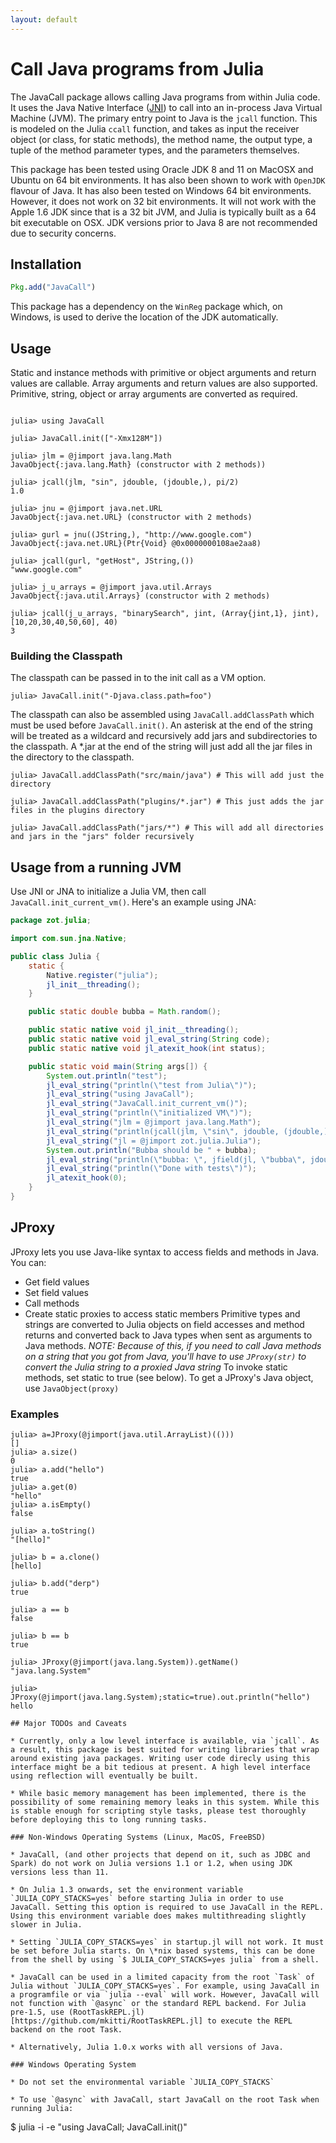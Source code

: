 ```yaml
---
layout: default
---
```


# Call Java programs from Julia

The JavaCall package allows calling Java programs from within Julia code. It uses the Java Native Interface ([JNI][]) to call into an in-process Java Virtual Machine (JVM). The primary entry point to Java is the `jcall` function. This is modeled on the Julia `ccall` function, and takes as input the receiver object (or class, for static methods), the method name, the output type, a tuple of the method parameter types, and the parameters themselves.

This package has been tested using Oracle JDK 8 and 11 on MacOSX and Ubuntu on 64 bit environments. It has also been shown to work with `OpenJDK` flavour of Java. It has also been tested on Windows 64 bit environments. However, it does not work on 32 bit environments. It will not work with the Apple 1.6 JDK since that is a 32 bit JVM, and Julia is typically built as a 64 bit executable on OSX. JDK versions prior to Java 8 are not recommended due to security concerns.

[JNI]: https://docs.oracle.com/javase/8/docs/technotes/guides/jni/spec/jniTOC.html
[JNI Java 11]: https://docs.oracle.com/en/java/javase/11/docs/specs/jni/index.html

## Installation

```julia
Pkg.add("JavaCall")
```

This package has a dependency on the `WinReg` package which, on Windows, is used to derive the location of the JDK automatically.

## Usage

Static and instance methods with primitive or object arguments and return values are callable. Array arguments and return values are also supported. Primitive, string, object or array arguments are converted as required.


```jlcon

julia> using JavaCall

julia> JavaCall.init(["-Xmx128M"])

julia> jlm = @jimport java.lang.Math
JavaObject{:java.lang.Math} (constructor with 2 methods))

julia> jcall(jlm, "sin", jdouble, (jdouble,), pi/2)
1.0

julia> jnu = @jimport java.net.URL
JavaObject{:java.net.URL} (constructor with 2 methods)

julia> gurl = jnu((JString,), "http://www.google.com")
JavaObject{:java.net.URL}(Ptr{Void} @0x0000000108ae2aa8)

julia> jcall(gurl, "getHost", JString,())
"www.google.com"

julia> j_u_arrays = @jimport java.util.Arrays
JavaObject{:java.util.Arrays} (constructor with 2 methods)

julia> jcall(j_u_arrays, "binarySearch", jint, (Array{jint,1}, jint), [10,20,30,40,50,60], 40)
3

```

### Building the Classpath

The classpath can be passed in to the init call as a VM option.

```jlcon
julia> JavaCall.init("-Djava.class.path=foo")
```

The classpath can also be assembled using `JavaCall.addClassPath` which must be used before `JavaCall.init()`.
An asterisk at the end of the string will be treated as a wildcard and recursively add jars and subdirectories to the classpath.
A \*.jar at the end of the string will just add all the jar files in the directory to the classpath.

```jlcon
julia> JavaCall.addClassPath("src/main/java") # This will add just the directory

julia> JavaCall.addClassPath("plugins/*.jar") # This just adds the jar files in the plugins directory

julia> JavaCall.addClassPath("jars/*") # This will add all directories and jars in the "jars" folder recursively
```

## Usage from a running JVM

Use JNI or JNA to initialize a Julia VM, then call `JavaCall.init_current_vm()`. Here's an example using JNA:

```java
package zot.julia;

import com.sun.jna.Native;

public class Julia {
    static {
        Native.register("julia");
        jl_init__threading();
    }

    public static double bubba = Math.random();

    public static native void jl_init__threading();
    public static native void jl_eval_string(String code);
    public static native void jl_atexit_hook(int status);

    public static void main(String args[]) {
        System.out.println("test");
        jl_eval_string("println(\"test from Julia\")");
        jl_eval_string("using JavaCall");
        jl_eval_string("JavaCall.init_current_vm()");
        jl_eval_string("println(\"initialized VM\")");
        jl_eval_string("jlm = @jimport java.lang.Math");
        jl_eval_string("println(jcall(jlm, \"sin\", jdouble, (jdouble,), pi/2))");
        jl_eval_string("jl = @jimport zot.julia.Julia");
        System.out.println("Bubba should be " + bubba);
        jl_eval_string("println(\"bubba: \", jfield(jl, \"bubba\", jdouble))");
        jl_eval_string("println(\"Done with tests\")");
        jl_atexit_hook(0);
    }
}
```

## JProxy
JProxy lets you use Java-like syntax to access fields and methods in Java. You can:
* Get field values
* Set field values
* Call methods
* Create static proxies to access static members
Primitive types and strings are converted to Julia objects on field accesses and method returns and converted back to Java types when sent as arguments to Java methods.
*NOTE: Because of this, if you need to call Java methods on a string that you got from Java, you'll have to use `JProxy(str)` to convert the Julia string to a proxied Java string*
To invoke static methods, set static to true (see below).
To get a JProxy's Java object, use `JavaObject(proxy)`
### Examples
```jldoctest
julia> a=JProxy(@jimport(java.util.ArrayList)(()))
[]
julia> a.size()
0
julia> a.add("hello")
true
julia> a.get(0)
"hello"
julia> a.isEmpty()
false

julia> a.toString()
"[hello]"

julia> b = a.clone()
[hello]

julia> b.add("derp")
true

julia> a == b
false

julia> b == b
true

julia> JProxy(@jimport(java.lang.System)).getName()
"java.lang.System"

julia> JProxy(@jimport(java.lang.System);static=true).out.println("hello")
hello

## Major TODOs and Caveats

* Currently, only a low level interface is available, via `jcall`. As a result, this package is best suited for writing libraries that wrap around existing java packages. Writing user code direcly using this interface might be a bit tedious at present. A high level interface using reflection will eventually be built.

* While basic memory management has been implemented, there is the possibility of some remaining memory leaks in this system. While this is stable enough for scripting style tasks, please test thoroughly before deploying this to long running tasks.

### Non-Windows Operating Systems (Linux, MacOS, FreeBSD)

* JavaCall, (and other projects that depend on it, such as JDBC and Spark) do not work on Julia versions 1.1 or 1.2, when using JDK versions less than 11.

* On Julia 1.3 onwards, set the environment variable `JULIA_COPY_STACKS=yes` before starting Julia in order to use JavaCall. Setting this option is required to use JavaCall in the REPL. Using this environment variable does makes multithreading slightly slower in Julia.

* Setting `JULIA_COPY_STACKS=yes` in startup.jl will not work. It must be set before Julia starts. On \*nix based systems, this can be done from the shell by using `$ JULIA_COPY_STACKS=yes julia` from a shell.

* JavaCall can be used in a limited capacity from the root `Task` of Julia without `JULIA_COPY_STACKS=yes`. For example, using JavaCall in a programfile or via `julia --eval` will work. However, JavaCall will not function with `@async` or the standard REPL backend. For Julia pre-1.5, use (RootTaskREPL.jl)[https://github.com/mkitti/RootTaskREPL.jl] to execute the REPL backend on the root Task.

* Alternatively, Julia 1.0.x works with all versions of Java.

### Windows Operating System

* Do not set the environmental variable `JULIA_COPY_STACKS`

* To use `@async` with JavaCall, start JavaCall on the root Task when running Julia:
```
$ julia -i -e "using JavaCall; JavaCall.init()"
